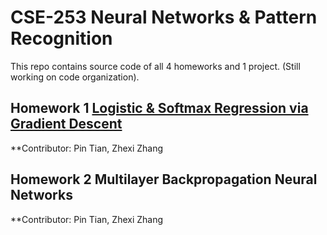 # CSE-253 Neural Networks & Pattern Recognition

This repo contains source code of all 4 homeworks and 1 project. (Still working on code organization).

## Homework 1 [Logistic & Softmax Regression via Gradient Descent](https://github.com/yrbszhsh/CSE-253/blob/Porj/Logistic%20and%20Softmax%20Regression%20via%20Gradient%20Descent.ipynb)

**Contributor: Pin Tian, Zhexi Zhang




## Homework 2 Multilayer Backpropagation Neural Networks

**Contributor: Pin Tian, Zhexi Zhang

